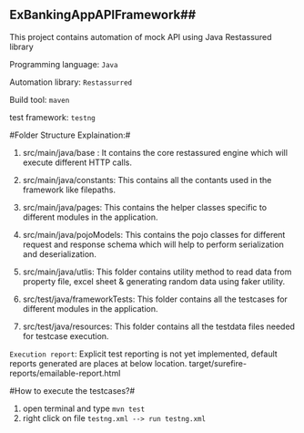 ## ExBankingAppAPIFramework##
This project contains automation of mock API using Java Restassured library


Programming language: `Java`

Automation library: `Restassurred`

Build tool: `maven`

test framework: `testng`

#Folder Structure Explaination:#

1. src/main/java/base : It contains the core restassured engine which will execute different HTTP calls.

2. src/main/java/constants: This contains all the contants used in the framework like filepaths.

3. src/main/java/pages: This contains the helper classes specific to different modules in the application.

4. src/main/java/pojoModels: This contains the pojo classes for different request and response schema which will help to perform serialization and deserialization.

5. src/main/java/utlis: This folder contains utility method to read data from property file, excel sheet & generating random data using faker utility.

6. src/test/java/frameworkTests: This folder contains all the testcases for different modules in the application.

7. src/test/java/resources: This folder contains all the testdata files needed for testcase execution.





`Execution report`: Explicit test reporting is not yet implemented, default reports generated are places at below location.
                  target/surefire-reports/emailable-report.html






#How to execute the testcases?#

1. open terminal and type `mvn test`
2. right click on file `testng.xml --> run testng.xml`
